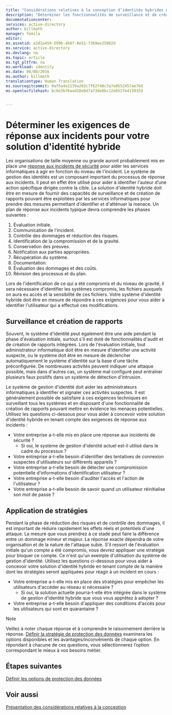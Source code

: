 ```yaml
---
title: "Considérations relatives à la conception d’identités hybrides Azure Active Directory : déterminer les exigences de réponse aux incidents | Microsoft Docs"
description: "Déterminer les fonctionnalités de surveillance et de création de rapports pour la solution d&quot;identité hybride pouvant être exploitées par les services informatiques pour prendre des mesures permettant d&quot;identifier et d&quot;atténuer les menaces."
documentationcenter: 
services: active-directory
author: billmath
manager: femila
editor: 
ms.assetid: a3d2a459-599b-4b67-8e51-7369ee25082d
ms.service: active-directory
ms.devlang: na
ms.topic: article
ms.tgt_pltfrm: na
ms.workload: identity
ms.date: 08/08/2016
ms.author: billmath
translationtype: Human Translation
ms.sourcegitcommit: 0af5a4e2139a202c7f62f48c7a7e8552457ae76d
ms.openlocfilehash: bc8e3b76aad18e8d7a73de8bc12e6527e415035d


---
```

# <a name="determine-incident-response-requirements-for-your-hybrid-identity-solution"></a>Déterminer les exigences de réponse aux incidents pour votre solution d'identité hybride
Les organisations de taille moyenne ou grande auront probablement mis en place une [réponse aux incidents de sécurité](https://technet.microsoft.com/library/cc700825.aspx) pour aider les services informatiques à agir en fonction du niveau de l'incident. Le système de gestion des identités est un composant important du processus de réponse aux incidents. Il peut en effet être utilisé pour aider à identifier l'auteur d’une action spécifique dirigée contre la cible. La solution d'identité hybride doit être en mesure de fournir des capacités de surveillance et de création de rapports pouvant être exploitées par les services informatiques pour prendre des mesures permettant d'identifier et d'atténuer la menace. Un plan de réponse aux incidents typique devra comprendre les phases suivantes :

1. Évaluation initiale.
2. Communication de l'incident.
3. Contrôle des dommages et réduction des risques.
4. Identification de la compromission et de la gravité.
5. Conservation des preuves.
6. Notification aux parties appropriées.
7. Récupération du système.
8. Documentation.
9. Évaluation des dommages et des coûts.
10. Révision des processus et du plan.

Lors de l'identification de ce qui a été compromis et du niveau de gravité, il sera nécessaire d'identifier les systèmes compromis, les fichiers auxquels on aura eu accès et la sensibilité de ces fichiers. Votre système d'identité hybride doit être en mesure de répondre à ces exigences pour vous aider à identifier l'utilisateur qui a effectué ces modifications. 

## <a name="monitoring-and-reporting"></a>Surveillance et création de rapports
Souvent, le système d'identité peut également être une aide pendant la phase d'évaluation initiale, surtout s'il est doté de fonctionnalités d'audit et de création de rapports intégrées. Lors de l'évaluation initiale, tout administrateur informatique doit être en mesure d'identifier une activité suspecte, ou le système doit être en mesure de déclencher automatiquement le système d'identité sur la base d'une tâche préconfigurée. De nombreuses activités peuvent indiquer une attaque possible, mais dans d'autres cas, un système mal configuré peut entraîner plusieurs faux positifs dans un système de détection d'intrusion. 

Le système de gestion d'identité doit aider les administrateurs informatiques à identifier et signaler ces activités suspectes. Il est généralement possible de satisfaire à ces exigences techniques en surveillant tous les systèmes et en disposant d'une fonctionnalité de création de rapports pouvant mettre en évidence les menaces potentielles. Utilisez les questions ci-dessous pour vous aider à concevoir votre solution d'identité hybride en tenant compte des exigences de réponse aux incidents :

* Votre entreprise a-t-elle mis en place une réponse aux incidents de sécurité ?
  * Si oui, le système de gestion d'identité actuel est-il utilisé dans le cadre du processus ?
* Votre entreprise a-t-elle besoin d'identifier des tentatives de connexion suspectes d'utilisateurs sur différents appareils ?
* Votre entreprise a-t-elle besoin de détecter une compromission potentielle d'informations d'identification utilisateur ?
* Votre entreprise a-t-elle besoin d'auditer l'accès et l'action de l'utilisateur ?
* Votre entreprise a-t-elle besoin de savoir quand un utilisateur réinitialise son mot de passe ?

## <a name="policy-enforcement"></a>Application de stratégies
Pendant la phase de réduction des risques et de contrôle des dommages, il est important de réduire rapidement les effets réels et potentiels d'une attaque. La mesure que vous prendrez à ce stade peut faire la différence entre un dommage mineur et majeur. La réponse exacte dépendra de votre organisation et de la nature de l'attaque subie. S'il ressort de l'évaluation initiale qu'un compte a été compromis, vous devrez appliquer une stratégie pour bloquer ce compte. Ce n'est qu'un exemple d'utilisation du système de gestion d'identité. Utilisez les questions ci-dessous pour vous aider à concevoir votre solution d'identité hybride en tenant compte de la manière dont les stratégies seront appliquées pour réagir à un incident en cours :

* Votre entreprise a-t-elle mis en place des stratégies pour empêcher les utilisateurs d'accéder au réseau si nécessaire ?
  * Si oui, la solution actuelle pourra-t-elle être intégrée dans le système de gestion d'identité hybride que vous vous apprêtez à adopter ?
* Votre entreprise a-t-elle besoin d'appliquer des conditions d'accès pour les utilisateurs qui sont en quarantaine ? 

> [!NOTE]
> Veillez à noter chaque réponse et à comprendre le raisonnement derrière la réponse. [Définir la stratégie de protection des données](active-directory-hybrid-identity-design-considerations-data-protection-strategy.md) examinera les options disponibles et les avantages/inconvénients de chaque option.  En répondant à chacune de ces questions, vous sélectionnerez l’option correspondant le mieux à vos besoins métier.
> 
> 

## <a name="next-steps"></a>Étapes suivantes
[Définir les options de protection des données](active-directory-hybrid-identity-design-considerations-data-protection-strategy.md)

## <a name="see-also"></a>Voir aussi
[Présentation des considérations relatives à la conception](active-directory-hybrid-identity-design-considerations-overview.md)




<!--HONumber=Feb17_HO2-->


